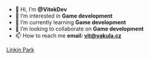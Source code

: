 - 👋 Hi, I’m **@VitekDev**
- 👀 I’m interested in **Game development**
- 🌱 I’m currently learning **Game development**
- 💞️ I’m looking to collaborate on **Game development**
- 📫 How to reach me **email: vit@vakula.cz**

[Linkin Park](https:/vitekdev.github.io/VitekDev)

<!---
VitekDev/VitekDev is a ✨ special ✨ repository because its `README.md` (this file) appears on your GitHub profile.
You can click the Preview link to take a look at your changes.
--->
